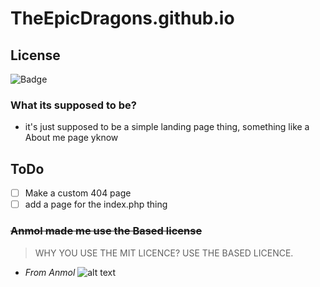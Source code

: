 
# TheEpicDragons.github.io
## License
![Badge](https://custom-icon-badges.herokuapp.com/badge/BASED_LICENSE-696969?logo=gigachad&style=for-the-badge)
### What its supposed to be?
- it's just supposed to be a simple landing page thing, something like a About me page yknow
## ToDo
- [ ] Make a custom 404 page
- [ ] add a page for the index.php thing
### ~~Anmol made me use the Based license~~



> WHY YOU USE THE MIT LICENCE? USE THE BASED LICENCE.
- _From Anmol_
![alt text](https://media.discordapp.net/attachments/776063474857934861/953987672509120522/IMG_20220317_173617.jpg)

